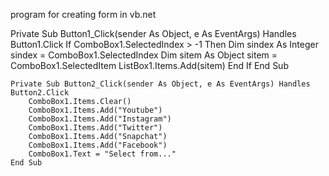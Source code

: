 program for creating form in vb.net

Private Sub Button1_Click(sender As Object, e As EventArgs) Handles Button1.Click
        If ComboBox1.SelectedIndex > -1 Then
            Dim sindex As Integer
            sindex = ComboBox1.SelectedIndex
            Dim sitem As Object
            sitem = ComboBox1.SelectedItem
            ListBox1.Items.Add(sitem)
        End If
    End Sub

    Private Sub Button2_Click(sender As Object, e As EventArgs) Handles Button2.Click
        ComboBox1.Items.Clear()
        ComboBox1.Items.Add("Youtube")
        ComboBox1.Items.Add("Instagram")
        ComboBox1.Items.Add("Twitter")
        ComboBox1.Items.Add("Snapchat")
        ComboBox1.Items.Add("Facebook")
        ComboBox1.Text = "Select from..."
    End Sub
